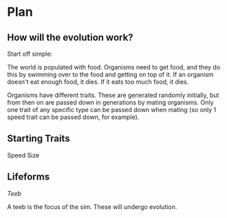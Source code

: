 # Plan

## How will the evolution work?

Start off simple:

The world is populated with food.
Organisms need to get food, and they do this by swimming over to the food and getting on top of it.
If an organism doesn't eat enough food, it dies.
If it eats too much food, it dies.

Organisms have different traits. These are generated randomly initially, but from then on are passed down in generations by mating organisms.
Only one trait of any specific type can be passed down when mating (so only 1 speed trait can be passed down, for example).

## Starting Traits

Speed
Size

## Lifeforms

_Teeb_

A teeb is the focus of the sim. These will undergo evolution.